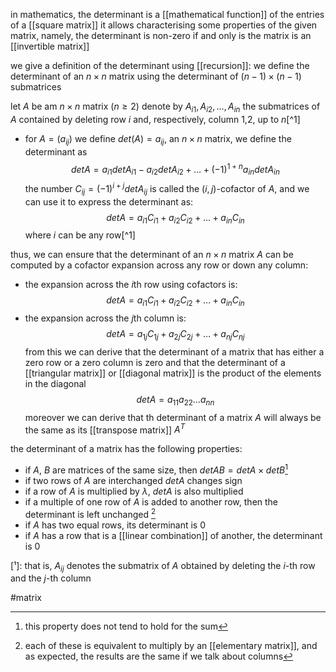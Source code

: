 in mathematics, the determinant is a [[mathematical function]] of the entries of a [[square matrix]]
it allows characterising some properties of the given matrix, namely, the determinant is non-zero if and only is the matrix is an [[invertible matrix]]

we give a definition of the determinant using  [[recursion]]: we define the determinant of an $n\times n$ matrix using the determinant of $(n-1)\times (n-1)$ submatrices

let $A$ be am $n\times n$ matrix $(n\geq 2)$
denote by $A_{i1},A_{i2},\ldots ,A_{in}$ the submatrices of $A$ contained by deleting row $i$ and, respectively, column $1$,$2$, up to $n$[^1]
- for $A=(a_{ij})$ we define $det(A)=a_{ij}$, an $n\times n$ matrix, we define the determinant as
$$detA=a_{i1}detA_{i1}-a_{i2}detA_{i2}+\ldots+(-1)^{1+n}a_{in}detA_{in}$$
the number $C_{ij} = (-1)^{i+j} det A_{ij}$ is called the $(i,j)$-cofactor of $A$, and we can use it to express the determinant as:$$det A = a_{i1}C_{i1}+a_{i2}C_{i2}+ \ldots + a_{in}C_{in}$$
where $i$ can be any row[^1]

thus, we can ensure that the determinant of an $n\times n$ matrix $A$ can be computed by a cofactor expansion across any row or down any column:
- the expansion across the $i$th row using cofactors is:$$det A = a_{i1}C_{i1}+a_{i2}C_{i2}+ \ldots + a_{in}C_{in}$$
- the expansion across the $j$th column is:$$det A = a_{1j}C_{1j}+a_{2j}C_{2j}+ \ldots + a_{nj}C_{nj}$$
from this we can derive that the determinant of a matrix that has either a zero row or a zero column is zero
and that the determinant of a [[triangular matrix]] or [[diagonal matrix]] is the product of the elements in the diagonal
$$det A = a_{11}a_{22}\ldots a_{nn}$$
moreover we can derive that th determinant of a matrix $A$ will always be the same as its [[transpose matrix]] $A^T$

the determinant of a matrix has the following properties:
- if $A$, $B$ are matrices of the same size, then $detAB = detA \times detB$[^3]
- if two rows of $A$ are interchanged $detA$ changes sign 
- if a row of $A$ is multiplied by $\lambda$, $detA$ is also multiplied
- if a multiple of one row of $A$ is added to another row, then the determinant is left unchanged [^4]
- if $A$ has two equal rows, its determinant is $0$
- if $A$ has a row that is a [[linear combination]] of another, the determinant is $0$


[¹]: that is, $A_{ij}$ denotes the submatrix of $A$ obtained by deleting the $i$-th row and the $j$-th column
[^2]: note that this can also be performed if taking columns into account instead of rows
[^3]: this property does not tend to hold for the sum 
[^4]: each of these is equivalent to multiply by an [[elementary matrix]], and as expected, the results are the same if we talk about columns

#matrix 